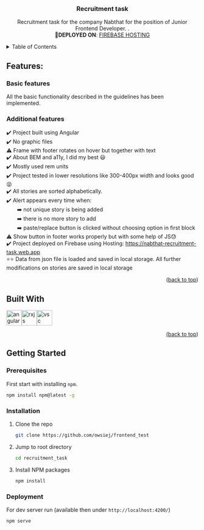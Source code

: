 <a name="readme-top"></a>

<br />
<div align="center">

<h3 align="center">Recruitment task</h3>

  <p align="center">
    Recruitment task for the company Nabthat for the position of Junior Frontend Developer. .<br>
<b>🚀DEPLOYED ON</b>: <a href="https://nabthat-recruitment-task.web.app">FIREBASE HOSTING</a>
</div>

<!-- TABLE OF CONTENTS -->
<details>
  <summary>Table of Contents</summary>
  <ol>
    <li>
        <a href="#features">Features</a>
    </li>
    <li>
        <a href="#built-with">Built With</a>
    </li>
    <li>
      <a href="#getting-started">Getting Started</a>
      <ul>
        <li><a href="#prerequisites">Prerequisites</a></li>
        <li><a href="#installation">Installation</a></li>
        <li><a href="#deployment">Deployment</a></li>
      </ul>
    </li>

  </ol>
</details>

<!-- ABOUT THE PROJECT -->

## Features:

### Basic features

All the basic functionality described in the guidelines has been implemented.

### Additional features

✔️ Project built using Angular<br>
✔️ No graphic files<br>
⚠️ Frame with footer rotates on hover but together with text<br>
✔️ About BEM and a11y, I did my best 😃<br>
✔️ Mostly used rem units<br>
✔️ Project tested in lower resolutions like 300-400px width and looks good 😝<br>
✔️ All stories are sorted alphabetically.<br>
✔️ Alert appears every time when: <br>
&emsp;&emsp;➡️ not unique story is being added<br>
&emsp;&emsp;➡️ there is no more story to add<br>
&emsp;&emsp;➡️ paste/replace button is clicked without choosing option in first block<br>
⚠️ Show button in footer works properly but with some help of JS😓<br>
✔️ Project deployed on Firebase using Hosting: https://nabthat-recruitment-task.web.app<br>
⭐⭐ Data from json file is loaded and saved in local storage. All further modifications on stories are saved in local storage<br>

<p align="right">(<a href="#readme-top">back to top</a>)</p>

## Built With

<div style="display: flex;">
<a href="https://angular.dev">
  <img src="https://cdn.jsdelivr.net/gh/devicons/devicon@latest/icons/angularjs/angularjs-original.svg" alt="angular" width="40" height="40"/>
</a>
<a href="https://rxjs.dev">
  <img src="https://cdn.jsdelivr.net/gh/devicons/devicon@latest/icons/rxjs/rxjs-original.svg" alt="rxjs" width="40" height="40"/>
</a>
  <a href="https://code.visualstudio.com">
  <img src="https://user-images.githubusercontent.com/25181517/192108891-d86b6220-e232-423a-bf5f-90903e6887c3.png" alt="vsc" width="40" height="40"/>
  
</div>
<p align="right">(<a href="#readme-top">back to top</a>)</p>

## Getting Started

### Prerequisites

First start with installing `npm`.

```sh
npm install npm@latest -g
```

### Installation

1. Clone the repo
   ```sh
   git clone https://github.com/owsiej/frontend_test
   ```
2. Jump to root directory
   ```sh
   cd recruitment_task
   ```
3. Install NPM packages
   ```sh
   npm install
   ```

### Deployment

For dev server run (available then under `http://localhost:4200/`)

```sh
npm serve
```
